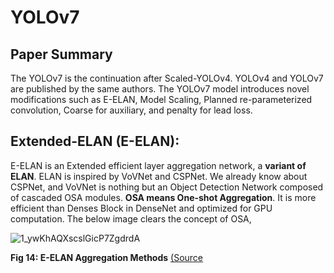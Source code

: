 # YOLOv7

## Paper Summary
The YOLOv7 is the continuation after Scaled-YOLOv4. YOLOv4 and YOLOv7 are published by the same authors. The YOLOv7 model introduces novel modifications such as E-ELAN, Model Scaling, Planned re-parameterized convolution, Coarse for auxiliary, and penalty for lead loss. 

## Extended-ELAN (E-ELAN):
E-ELAN is an Extended efficient layer aggregation network, a **variant of ELAN**. ELAN is inspired by VoVNet and CSPNet. We already know about CSPNet, and VoVNet is nothing but an Object Detection Network composed of cascaded OSA modules. **OSA means One-shot Aggregation**. It is more efficient than Denses Block in DenseNet and optimized for GPU computation. The below image clears the concept of OSA,

![1_ywKhAQXscslGicP7ZgdrdA](https://github.com/Thireshsidda/LegacyOfYOLO-YouOnlyLookOnce/assets/92287626/846736d0-01f5-4c72-a928-fd004526841a)

**Fig 14: E-ELAN Aggregation Methods** [(Source](https://arxiv.org/abs/1904.09730)


